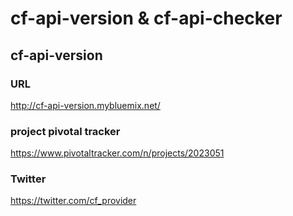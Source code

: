 # cf-api-version & cf-api-checker


## cf-api-version

### URL
http://cf-api-version.mybluemix.net/

### project pivotal tracker

https://www.pivotaltracker.com/n/projects/2023051


### Twitter 

https://twitter.com/cf_provider

